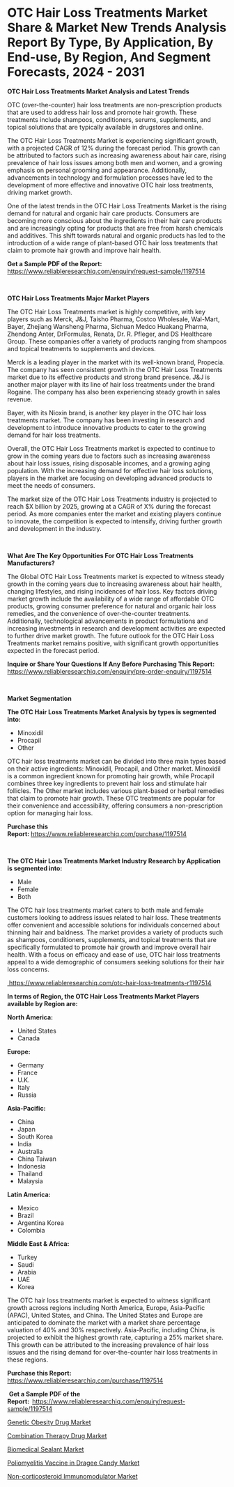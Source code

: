 <p><h1>OTC Hair Loss Treatments Market Share & Market New Trends Analysis Report By Type, By Application, By End-use, By Region, And Segment Forecasts, 2024 - 2031</h1></p><p><strong>OTC Hair Loss Treatments Market Analysis and Latest Trends</strong></p>
<p><p>OTC (over-the-counter) hair loss treatments are non-prescription products that are used to address hair loss and promote hair growth. These treatments include shampoos, conditioners, serums, supplements, and topical solutions that are typically available in drugstores and online.</p><p>The OTC Hair Loss Treatments Market is experiencing significant growth, with a projected CAGR of 12% during the forecast period. This growth can be attributed to factors such as increasing awareness about hair care, rising prevalence of hair loss issues among both men and women, and a growing emphasis on personal grooming and appearance. Additionally, advancements in technology and formulation processes have led to the development of more effective and innovative OTC hair loss treatments, driving market growth.</p><p>One of the latest trends in the OTC Hair Loss Treatments Market is the rising demand for natural and organic hair care products. Consumers are becoming more conscious about the ingredients in their hair care products and are increasingly opting for products that are free from harsh chemicals and additives. This shift towards natural and organic products has led to the introduction of a wide range of plant-based OTC hair loss treatments that claim to promote hair growth and improve hair health.</p></p>
<p><strong>Get a Sample PDF of the Report:&nbsp;</strong> <a href="https://www.reliableresearchiq.com/enquiry/request-sample/1197514">https://www.reliableresearchiq.com/enquiry/request-sample/1197514</a></p>
<p>&nbsp;</p>
<p><strong>OTC Hair Loss Treatments Major Market Players</strong></p>
<p><p>The OTC Hair Loss Treatments market is highly competitive, with key players such as Merck, J&J, Taisho Pharma, Costco Wholesale, Wal-Mart, Bayer, Zhejiang Wansheng Pharma, Sichuan Medco Huakang Pharma, Zhendong Anter, DrFormulas, Renata, Dr. R. Pfleger, and DS Healthcare Group. These companies offer a variety of products ranging from shampoos and topical treatments to supplements and devices.</p><p>Merck is a leading player in the market with its well-known brand, Propecia. The company has seen consistent growth in the OTC Hair Loss Treatments market due to its effective products and strong brand presence. J&J is another major player with its line of hair loss treatments under the brand Rogaine. The company has also been experiencing steady growth in sales revenue.</p><p>Bayer, with its Nioxin brand, is another key player in the OTC hair loss treatments market. The company has been investing in research and development to introduce innovative products to cater to the growing demand for hair loss treatments.</p><p>Overall, the OTC Hair Loss Treatments market is expected to continue to grow in the coming years due to factors such as increasing awareness about hair loss issues, rising disposable incomes, and a growing aging population. With the increasing demand for effective hair loss solutions, players in the market are focusing on developing advanced products to meet the needs of consumers.</p><p>The market size of the OTC Hair Loss Treatments industry is projected to reach $X billion by 2025, growing at a CAGR of X% during the forecast period. As more companies enter the market and existing players continue to innovate, the competition is expected to intensify, driving further growth and development in the industry.</p></p>
<p>&nbsp;</p>
<p><strong>What Are The Key Opportunities For OTC Hair Loss Treatments Manufacturers?</strong></p>
<p><p>The Global OTC Hair Loss Treatments market is expected to witness steady growth in the coming years due to increasing awareness about hair health, changing lifestyles, and rising incidences of hair loss. Key factors driving market growth include the availability of a wide range of affordable OTC products, growing consumer preference for natural and organic hair loss remedies, and the convenience of over-the-counter treatments. Additionally, technological advancements in product formulations and increasing investments in research and development activities are expected to further drive market growth. The future outlook for the OTC Hair Loss Treatments market remains positive, with significant growth opportunities expected in the forecast period.</p></p>
<p><strong>Inquire or Share Your Questions If Any Before Purchasing This Report:</strong> <a href="https://www.reliableresearchiq.com/enquiry/pre-order-enquiry/1197514">https://www.reliableresearchiq.com/enquiry/pre-order-enquiry/1197514</a></p>
<p>&nbsp;</p>
<p><strong>Market Segmentation</strong></p>
<p><strong>The OTC Hair Loss Treatments Market Analysis by types is segmented into:</strong></p>
<p><ul><li>Minoxidil</li><li>Procapil</li><li>Other</li></ul></p>
<p><p>OTC hair loss treatments market can be divided into three main types based on their active ingredients: Minoxidil, Procapil, and Other market. Minoxidil is a common ingredient known for promoting hair growth, while Procapil combines three key ingredients to prevent hair loss and stimulate hair follicles. The Other market includes various plant-based or herbal remedies that claim to promote hair growth. These OTC treatments are popular for their convenience and accessibility, offering consumers a non-prescription option for managing hair loss.</p></p>
<p><strong>Purchase this Report:&nbsp;</strong><a href="https://www.reliableresearchiq.com/purchase/1197514">https://www.reliableresearchiq.com/purchase/1197514</a></p>
<p>&nbsp;</p>
<p><strong>The OTC Hair Loss Treatments Market Industry Research by Application is segmented into:</strong></p>
<p><ul><li>Male</li><li>Female</li><li>Both</li></ul></p>
<p><p>The OTC hair loss treatments market caters to both male and female customers looking to address issues related to hair loss. These treatments offer convenient and accessible solutions for individuals concerned about thinning hair and baldness. The market provides a variety of products such as shampoos, conditioners, supplements, and topical treatments that are specifically formulated to promote hair growth and improve overall hair health. With a focus on efficacy and ease of use, OTC hair loss treatments appeal to a wide demographic of consumers seeking solutions for their hair loss concerns.</p></p>
<p><a href="https://www.reliableresearchiq.com/otc-hair-loss-treatments-r1197514">&nbsp;https://www.reliableresearchiq.com/otc-hair-loss-treatments-r1197514</a></p>
<p><strong>In terms of Region, the OTC Hair Loss Treatments Market Players available by Region are:</strong></p>
<p>
    <p> <strong> North America: </strong>
        <ul>
            <li>United States</li>
            <li>Canada</li>
        </ul>
        </p> 
    <p> <strong> Europe: </strong>
        <ul>
            <li>Germany</li>
            <li>France</li>
            <li>U.K.</li>
            <li>Italy</li>
            <li>Russia</li>
        </ul>
        </p> 
    <p> <strong> Asia-Pacific: </strong>
        <ul>
            <li>China</li>
            <li>Japan</li>
            <li>South Korea</li>
            <li>India</li>
            <li>Australia</li>
            <li>China Taiwan</li>
            <li>Indonesia</li>
            <li>Thailand</li>
            <li>Malaysia</li>
        </ul>
        </p> 
    <p> <strong> Latin America: </strong>
        <ul>
            <li>Mexico</li>
            <li>Brazil</li>
            <li>Argentina Korea</li>
            <li>Colombia</li>
        </ul>
        </p> 
    <p> <strong> Middle East & Africa: </strong>
        <ul>
            <li>Turkey</li>
            <li>Saudi</li>
            <li>Arabia</li>
            <li>UAE</li>
            <li>Korea</li>
        </ul>
    </p>
    </p>
<p><p>The OTC hair loss treatments market is expected to witness significant growth across regions including North America, Europe, Asia-Pacific (APAC), United States, and China. The United States and Europe are anticipated to dominate the market with a market share percentage valuation of 40% and 30% respectively. Asia-Pacific, including China, is projected to exhibit the highest growth rate, capturing a 25% market share. This growth can be attributed to the increasing prevalence of hair loss issues and the rising demand for over-the-counter hair loss treatments in these regions.</p></p>
<p><strong>Purchase this Report: </strong><a href="https://www.reliableresearchiq.com/purchase/1197514">https://www.reliableresearchiq.com/purchase/1197514</a></p>
<p>&nbsp;<strong>Get a Sample PDF of the Report:&nbsp;&nbsp;</strong><a href="https://www.reliableresearchiq.com/enquiry/request-sample/1197514">https://www.reliableresearchiq.com/enquiry/request-sample/1197514</a></p>
<p><strong></strong></p>
<p><p><a href="https://github.com/bmorecock/Market-Research-Report-List-4/blob/main/genetic-obesity-drug-market.md">Genetic Obesity Drug Market</a></p><p><a href="https://github.com/RickHolmes3/Market-Research-Report-List-6/blob/main/combination-therapy-drug-market.md">Combination Therapy Drug Market</a></p><p><a href="https://github.com/lairestrong/Market-Research-Report-List-1/blob/main/biomedical-sealant-market.md">Biomedical Sealant Market</a></p><p><a href="https://github.com/msLonKoss78/Market-Research-Report-List-1/blob/main/poliomyelitis-vaccine-in-dragee-candy-market.md">Poliomyelitis Vaccine in Dragee Candy Market</a></p><p><a href="https://github.com/Krish2023na/Market-Research-Report-List-6/blob/main/non-corticosteroid-immunomodulator-market.md">Non-corticosteroid Immunomodulator Market</a></p></p>